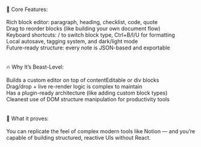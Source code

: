 🧠 Core Features:<br><br>
Rich block editor: paragraph, heading, checklist, code, quote<br>
Drag to reorder blocks (like building your own document flow)<br>
Keyboard shortcuts: / to switch block type, Ctrl+B/I/U for formatting<br>
Local autosave, tagging system, and dark/light mode<br>
Future-ready structure: every note is JSON-based and exportable<br><br><br>
🔥 Why It’s Beast-Level:<br><br>
Builds a custom editor on top of contentEditable or div blocks<br>
Drag/drop + live re-render logic is complex to maintain<br>
Has a plugin-ready architecture (like adding custom block types)<br>
Cleanest use of DOM structure manipulation for productivity tools<br><br><br>
🎯 What it proves:<br><br>
You can replicate the feel of complex modern tools like Notion — and you’re capable of building structured, reactive UIs without React.<br>
